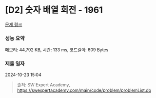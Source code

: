# [D2] 숫자 배열 회전 - 1961 

[문제 링크](https://swexpertacademy.com/main/code/problem/problemDetail.do?contestProbId=AV5Pq-OKAVYDFAUq) 

### 성능 요약

메모리: 44,792 KB, 시간: 133 ms, 코드길이: 609 Bytes

### 제출 일자

2024-10-23 15:04



> 출처: SW Expert Academy, https://swexpertacademy.com/main/code/problem/problemList.do